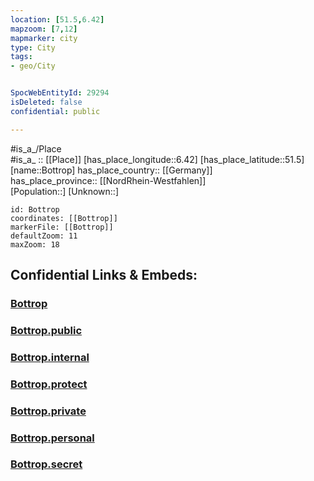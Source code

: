 ```yaml
---
location: [51.5,6.42] 
mapzoom: [7,12] 
mapmarker: city 
type: City
tags:
- geo/City


SpocWebEntityId: 29294
isDeleted: false
confidential: public

---
```

#is_a_/Place  
#is_a_ :: [[Place]] 
[has_place_longitude::6.42] 
[has_place_latitude::51.5] 
[name::Bottrop] 
has_place_country:: [[Germany]]  
has_place_province:: [[NordRhein-Westfahlen]]  
[Population::] 
[Unknown::] 


```leaflet
id: Bottrop
coordinates: [[Bottrop]] 
markerFile: [[Bottrop]] 
defaultZoom: 11 
maxZoom: 18
```


## Confidential Links & Embeds: 

### [Bottrop](/_Standards/Earth/Continent/Europe/Europe~Central/Germany/Germany~West/Nordrhein-Westfalen/counties~NW/Bottrop.md) 

### [Bottrop.public](/_public/Earth/Continent/Europe/Europe~Central/Germany/Germany~West/Nordrhein-Westfalen/counties~NW/Bottrop.public.md) 

### [Bottrop.internal](/_internal/Earth/Continent/Europe/Europe~Central/Germany/Germany~West/Nordrhein-Westfalen/counties~NW/Bottrop.internal.md) 

### [Bottrop.protect](/_protect/Earth/Continent/Europe/Europe~Central/Germany/Germany~West/Nordrhein-Westfalen/counties~NW/Bottrop.protect.md) 

### [Bottrop.private](/_private/Earth/Continent/Europe/Europe~Central/Germany/Germany~West/Nordrhein-Westfalen/counties~NW/Bottrop.private.md) 

### [Bottrop.personal](/_personal/Earth/Continent/Europe/Europe~Central/Germany/Germany~West/Nordrhein-Westfalen/counties~NW/Bottrop.personal.md) 

### [Bottrop.secret](/_secret/Earth/Continent/Europe/Europe~Central/Germany/Germany~West/Nordrhein-Westfalen/counties~NW/Bottrop.secret.md)

